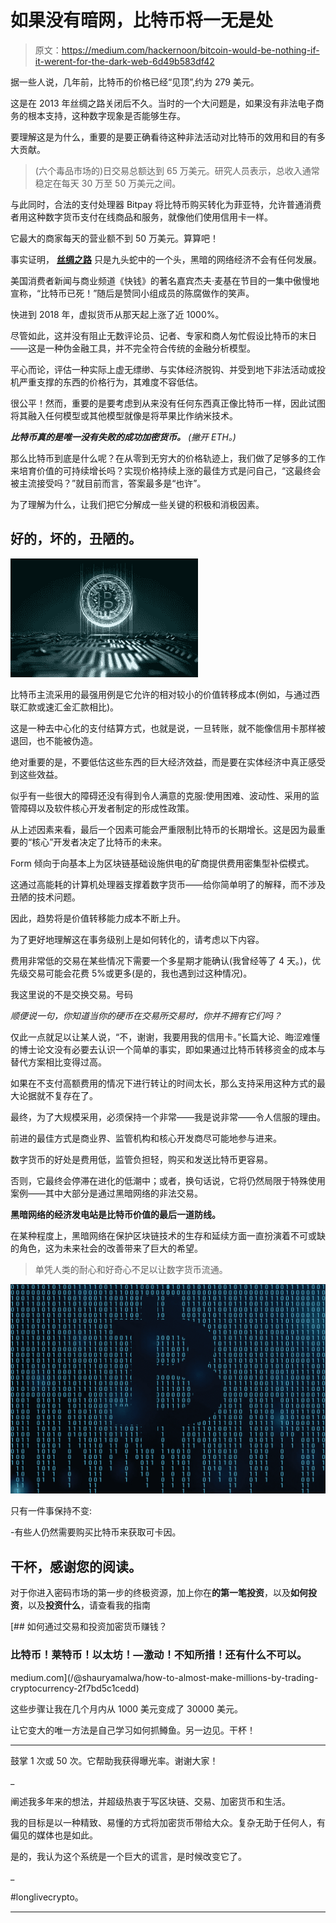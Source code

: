 # 如果没有暗网，比特币将一无是处

> 原文：<https://medium.com/hackernoon/bitcoin-would-be-nothing-if-it-werent-for-the-dark-web-6d49b583df42>

据一些人说，几年前，比特币的价格已经“见顶”,约为 279 美元。

这是在 2013 年丝绸之路关闭后不久。当时的一个大问题是，如果没有非法电子商务的根本支持，这种数字现象是否能够生存。

要理解这是为什么，重要的是要正确看待这种非法活动对比特币的效用和目的有多大贡献。

> (六个毒品市场的)日交易总额达到 65 万美元。研究人员表示，总收入通常稳定在每天 30 万至 50 万美元之间。

与此同时，合法的支付处理器 Bitpay 将比特币购买转化为菲亚特，允许普通消费者用这种数字货币支付在线商品和服务，就像他们使用信用卡一样。

它最大的商家每天的营业额不到 50 万美元。算算吧！

事实证明， [**丝绸之路**](https://darkwebnews.com/darknet-markets/possible-third-corrupt-agent-in-silkroad-investigation/) 只是九头蛇中的一个头，黑暗的网络经济不会有任何发展。

美国消费者新闻与商业频道《快钱》的著名嘉宾杰夫·麦基在节目的一集中傲慢地宣称，“比特币已死！”随后是赞同小组成员的陈腐做作的笑声。

快进到 2018 年，虚拟货币从那天起上涨了近 1000%。

尽管如此，这并没有阻止无数评论员、记者、专家和商人匆忙假设比特币的末日——这是一种伪金融工具，并不完全符合传统的金融分析模型。

平心而论，评估一种实际上虚无缥缈、与实体经济脱钩、并受到地下非法活动或投机严重支撑的东西的价格行为，其难度不容低估。

很公平！然而，重要的是要考虑到从来没有任何东西真正像比特币一样，因此试图将其融入任何模型或其他模型就像是将苹果比作纳米技术。

***比特币真的是唯一没有失败的成功加密货币。*** *(撇开 ETH。)*

那么比特币到底是什么呢？在从零到无穷大的价格轨迹上，我们做了足够多的工作来培育价值的可持续增长吗？实现价格持续上涨的最佳方式是问自己，“这最终会被主流接受吗？”就目前而言，答案最多是“也许”。

为了理解为什么，让我们把它分解成一些关键的积极和消极因素。

## 好的，坏的，丑陋的。

![](img/cc1c3be6924b4ab7a22fef146f14a007.png)

比特币主流采用的最强用例是它允许的相对较小的价值转移成本(例如，与通过西联汇款或速汇金汇款相比)。

这是一种去中心化的支付结算方式，也就是说，一旦转账，就不能像信用卡那样被退回，也不能被伪造。

绝对重要的是，不要低估这些东西的巨大经济效益，而是要在实体经济中真正感受到这些效益。

似乎有一些很大的障碍还没有得到令人满意的克服:使用困难、波动性、采用的监管障碍以及软件核心开发者制定的形成性政策。

从上述因素来看，最后一个因素可能会严重限制比特币的长期增长。这是因为最重要的“核心”开发者决定了比特币的未来。

Form 倾向于向基本上为区块链基础设施供电的矿商提供费用密集型补偿模式。

这通过高能耗的计算机处理器支撑着数字货币——给你简单明了的解释，而不涉及丑陋的技术问题。

因此，趋势将是价值转移能力成本不断上升。

为了更好地理解这在事务级别上是如何转化的，请考虑以下内容。

费用非常低的交易在某些情况下需要一个多星期才能确认(我曾经等了 4 天。)，优先级交易可能会花费 5%或更多(是的，我也遇到过这种情况)。

我这里说的不是交换交易。号码

*顺便说一句，你知道当你的硬币在交易所交易时，你并不拥有它们吗？*

仅此一点就足以让某人说，“不，谢谢，我要用我的信用卡。”长篇大论、晦涩难懂的博士论文没有必要去认识一个简单的事实，即如果通过比特币转移资金的成本与替代方案相比变得过高。

如果在不支付高额费用的情况下进行转让的时间太长，那么支持采用这种方式的最大论据就不复存在了。

最终，为了大规模采用，必须保持一个非常——我是说非常——令人信服的理由。

前进的最佳方式是商业界、监管机构和核心开发商尽可能地参与进来。

数字货币的好处是费用低，监管负担轻，购买和发送比特币更容易。

否则，它最终会停滞在进化的低潮中；或者，换句话说，它将仍然局限于特殊使用案例——其中大部分是通过黑暗网络的非法交易。

**黑暗网络的经济发电站是比特币价值的最后一道防线。**

在某种程度上，黑暗网络在保护区块链技术的生存和延续方面一直扮演着不可或缺的角色，这为未来社会的改善带来了巨大的希望。

> 单凭人类的耐心和好奇心不足以让数字货币流通。

![](img/fddfd63169a6a24e384da4cef6d9f1bd.png)

只有一件事保持不变:

-有些人仍然需要购买比特币来获取可卡因。

## 干杯，感谢您的阅读。

对于你进入密码市场的第一步的终极资源，加上你在**的第一笔投资**，以及**如何投资**，以及**投资什么**，请查看我的指南

[](/@shauryamalwa/how-to-almost-make-millions-by-trading-cryptocurrency-2f7bd5c1cedd) [## 如何通过交易和投资加密货币赚钱？

### 比特币！莱特币！以太坊！—激动！不知所措！还有什么不可以。

medium.com](/@shauryamalwa/how-to-almost-make-millions-by-trading-cryptocurrency-2f7bd5c1cedd) 

这些步骤让我在几个月内从 1000 美元变成了 30000 美元。

让它变大的唯一方法是自己学习如何抓鳟鱼。另一边见。干杯！

****************************************************************

鼓掌 1 次或 50 次。它帮助我获得曝光率。谢谢大家！

_

阐述我多年来的想法，并超级热衷于写区块链、交易、加密货币和生活。

我的目标是以一种精致、易懂的方式将加密货币带给大众。复杂无助于任何人，有偏见的媒体也是如此。

是的，我认为这个系统是一个巨大的谎言，是时候改变它了。

_

#longlivecrypto。

***************************************************************